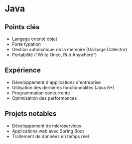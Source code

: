 # Java

## Points clés
- Langage orienté objet
- Forte typation
- Gestion automatique de la mémoire (Garbage Collector)
- Portabilité ("Write Once, Run Anywhere")

## Expérience
- Développement d'applications d'entreprise
- Utilisation des dernières fonctionnalités (Java 8+)
- Programmation concurrente
- Optimisation des performances

## Projets notables
- Développement de microservices
- Applications web avec Spring Boot
- Traitement de données en temps réel 